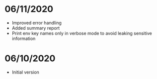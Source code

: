 # 06/11/2020

- Improved error handling
- Added summary report
- Print env key names only in verbose mode to avoid leaking sensitive information

# 06/10/2020

- Initial version
